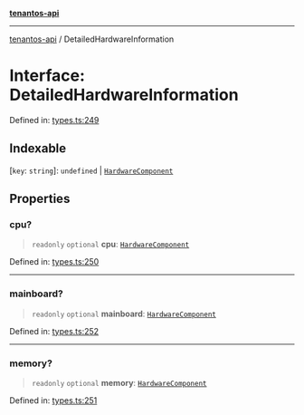 [**tenantos-api**](../README.md)

***

[tenantos-api](../globals.md) / DetailedHardwareInformation

# Interface: DetailedHardwareInformation

Defined in: [types.ts:249](https://github.com/shadmanZero/tenantos-api/blob/5456fdea44f46a63455944d4982f5327cbeb3156/src/types.ts#L249)

## Indexable

\[`key`: `string`\]: `undefined` \| [`HardwareComponent`](HardwareComponent.md)

## Properties

### cpu?

> `readonly` `optional` **cpu**: [`HardwareComponent`](HardwareComponent.md)

Defined in: [types.ts:250](https://github.com/shadmanZero/tenantos-api/blob/5456fdea44f46a63455944d4982f5327cbeb3156/src/types.ts#L250)

***

### mainboard?

> `readonly` `optional` **mainboard**: [`HardwareComponent`](HardwareComponent.md)

Defined in: [types.ts:252](https://github.com/shadmanZero/tenantos-api/blob/5456fdea44f46a63455944d4982f5327cbeb3156/src/types.ts#L252)

***

### memory?

> `readonly` `optional` **memory**: [`HardwareComponent`](HardwareComponent.md)

Defined in: [types.ts:251](https://github.com/shadmanZero/tenantos-api/blob/5456fdea44f46a63455944d4982f5327cbeb3156/src/types.ts#L251)
